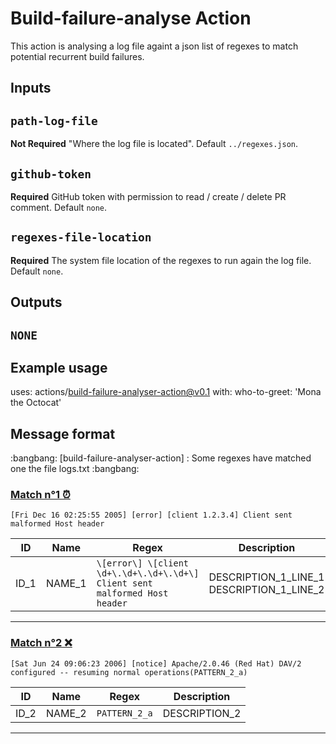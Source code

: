 # Build-failure-analyse Action

This action is analysing a log file againt a json list of regexes to match potential recurrent build failures.

## Inputs


## `path-log-file`

**Not Required**  "Where the log file is located". Default `../regexes.json`.

## `github-token`

**Required** GitHub token with permission to read / create / delete PR comment. Default `none`.

## `regexes-file-location`

**Required** The system file location of the regexes to run again the log file. Default `none`.

## Outputs

## `NONE`

## Example usage

uses: actions/build-failure-analyser-action@v0.1
with:
  who-to-greet: 'Mona the Octocat'


## Message format

<!-- id_build_failure_analyser_action_4 -->:bangbang: [build-failure-analyser-action] : Some regexes have matched one the file logs.txt :bangbang: 

### <ins>Match n°1<ins> ⏰
```
[Fri Dec 16 02:25:55 2005] [error] [client 1.2.3.4] Client sent malformed Host header
```
| ID | Name | Regex | Description |
| --- | --- | --- | --- |
| ID_1 | NAME_1 | `\[error\] \[client \d+\.\d+\.\d+\.\d+\] Client sent malformed Host header` | DESCRIPTION_1_LINE_1</br>DESCRIPTION_1_LINE_2 |
---
### <ins>Match n°2<ins> ❌
```
[Sat Jun 24 09:06:23 2006] [notice] Apache/2.0.46 (Red Hat) DAV/2 configured -- resuming normal operations(PATTERN_2_a)
```
| ID | Name | Regex | Description |
| --- | --- | --- | --- |
| ID_2 | NAME_2 | `PATTERN_2_a` | DESCRIPTION_2 |
---


